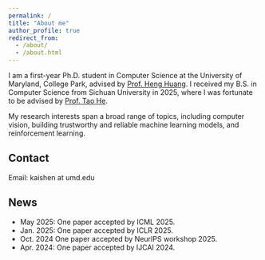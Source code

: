 ```yaml
---
permalink: /
title: "About me"
author_profile: true
redirect_from: 
  - /about/
  - /about.html
---
```



I am a first-year Ph.D. student in Computer Science at the University of Maryland, College Park, advised by [Prof. Heng Huang](https://www.cs.umd.edu/~heng). I received my B.S. in Computer Science from Sichuan University in 2025, where I was fortunate to be advised by [Prof. Tao He](https://ithet1007.github.io). 

My research interests span a broad range of topics, including computer vision, building trustworthy and reliable machine learning models, and reinforcement learning.

## Contact

Email: kaishen at umd.edu

## News

- May 2025: One paper accepted by ICML 2025.
- Jan. 2025: One paper accepted by ICLR 2025.
- Oct. 2024  One paper accepted by NeurIPS workshop 2025.
- Apr. 2024: One paper accepted by IJCAI 2024.
